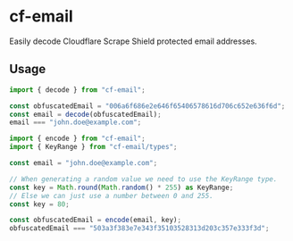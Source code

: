 # cf-email

Easily decode Cloudflare Scrape Shield protected email addresses.

## Usage

```typescript
import { decode } from "cf-email";

const obfuscatedEmail = "006a6f686e2e646f65406578616d706c652e636f6d";
const email = decode(obfuscatedEmail);
email === "john.doe@example.com";
```

```typescript
import { encode } from "cf-email";
import { KeyRange } from "cf-email/types";

const email = "john.doe@example.com";

// When generating a random value we need to use the KeyRange type.
const key = Math.round(Math.random() * 255) as KeyRange;
// Else we can just use a number between 0 and 255.
const key = 80;

const obfuscatedEmail = encode(email, key);
obfuscatedEmail === "503a3f383e7e343f35103528313d203c357e333f3d";
```
